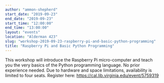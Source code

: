 ```yaml
---
author: "ammon-shepherd"
start_date: "2019-09-23"
end_date: "2019-09-23"
start_time: "12:00:00"
end_time: "13:00:00"
layout: "events"
location: "Alderman 423"
slug: "workshop-2019-09-23-raspberry-pi-and-basic-python-programming"
title: "Raspberry Pi and Basic Python Programming"
---
```


This workshop will introduce the Raspberry Pi micro-computer and teach you the very basics of the Python programming language. No prior experience needed. Due to hardware and space limitations, availability is limited to four seats. Register here: https://cal.lib.virginia.edu/event/5759319

